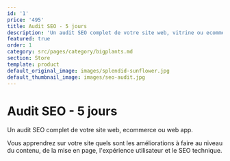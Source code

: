 ```yaml
---
id: '1'
price: '495'
title: Audit SEO - 5 jours
description: 'Un audit SEO complet de votre site web, vitrine ou ecommerce.'
featured: true
order: 1
category: src/pages/category/bigplants.md
section: Store
template: product
default_original_image: images/splendid-sunflower.jpg
default_thumbnail_image: images/seo-audit.jpg
---
```

# Audit SEO - 5 jours

Un audit SEO complet de votre site web, ecommerce ou web app. 

Vous apprendrez sur votre site quels sont les améliorations à faire au niveau du contenu, de la mise en page, l'expérience utilisateur et le SEO technique. 
